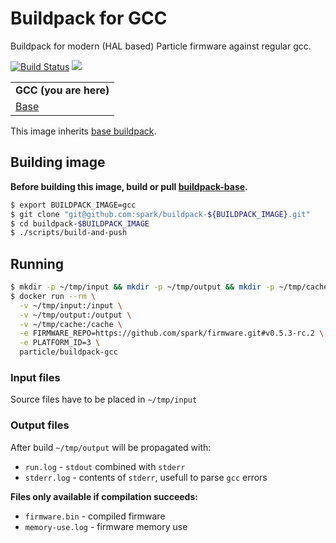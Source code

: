 # Buildpack for GCC
Buildpack for modern (HAL based) Particle firmware against regular gcc.

[![Build Status](https://travis-ci.org/spark/buildpack-gcc.svg)](https://travis-ci.org/spark/buildpack-gcc) [![](https://imagelayers.io/badge/particle/buildpack-gcc:latest.svg)](https://imagelayers.io/?images=particle/buildpack-gcc:latest 'Get your own badge on imagelayers.io')

| |
|---|
| **GCC (you are here)** |
| [Base](https://github.com/spark/buildpack-base) |

This image inherits [base buildpack](https://github.com/spark/buildpack-base).

## Building image

**Before building this image, build or pull [buildpack-base](https://github.com/spark/buildpack-base).**

```bash
$ export BUILDPACK_IMAGE=gcc
$ git clone "git@github.com:spark/buildpack-${BUILDPACK_IMAGE}.git"
$ cd buildpack-$BUILDPACK_IMAGE
$ ./scripts/build-and-push
```

## Running

```bash
$ mkdir -p ~/tmp/input && mkdir -p ~/tmp/output && mkdir -p ~/tmp/cache
$ docker run --rm \
  -v ~/tmp/input:/input \
  -v ~/tmp/output:/output \
  -v ~/tmp/cache:/cache \
  -e FIRMWARE_REPO=https://github.com/spark/firmware.git#v0.5.3-rc.2 \
  -e PLATFORM_ID=3 \
  particle/buildpack-gcc
```

### Input files
Source files have to be placed in `~/tmp/input`

### Output files
After build `~/tmp/output` will be propagated with:

* `run.log` - `stdout` combined with `stderr`
* `stderr.log` - contents of `stderr`, usefull to parse `gcc` errors

**Files only available if compilation succeeds:**
* `firmware.bin` - compiled firmware
* `memory-use.log` - firmware memory use
